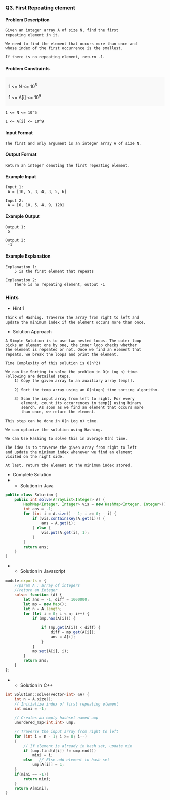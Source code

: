 ### Q3. First Repeating element
#### Problem Description
```text
Given an integer array A of size N, find the first 
repeating element in it.

We need to find the element that occurs more than once and 
whose index of the first occurrence is the smallest.

If there is no repeating element, return -1.
```
#### Problem Constraints
<div style="background-color: #f9f9f9; padding: 5px 10px;">
    <p>1 &lt;= N &lt;= 10<sup>5</sup></p>
    <p>1 &lt;= A[i] &lt;= 10<sup>9</sup></p>
</div>

```text
1 <= N <= 10^5

1 <= A[i] <= 10^9
```
#### Input Format
```text
The first and only argument is an integer array A of size N.
```
#### Output Format
```text
Return an integer denoting the first repeating element.
```
#### Example Input
```text
Input 1:
 A = [10, 5, 3, 4, 3, 5, 6]

Input 2:
 A = [6, 10, 5, 4, 9, 120]
```
#### Example Output
```text
Output 1:
 5

Output 2:
 -1
```
#### Example Explanation
```text
Explanation 1:
    5 is the first element that repeats

Explanation 2:
    There is no repeating element, output -1
```
### Hints
* Hint 1
```text
Think of Hashing. Traverse the array from right to left and 
update the minimum index if the element occurs more than once.
```
* Solution Approach
```text
A Simple Solution is to use two nested loops. The outer loop 
picks an element one by one, the inner loop checks whether 
the element is repeated or not. Once we find an element that 
repeats, we break the loops and print the element.

Time Complexity of this solution is O(n^2)

We can Use Sorting to solve the problem in O(n Log n) time. 
Following are detailed steps.
    1) Copy the given array to an auxiliary array temp[].
    
    2) Sort the temp array using an O(nLogn) time sorting algorithm.
    
    3) Scan the input array from left to right. For every 
       element, count its occurrences in temp[] using binary 
       search. As soon as we find an element that occurs more 
       than once, we return the element.

This step can be done in O(n Log n) time.

We can optimize the solution using Hashing.

We can Use Hashing to solve this in average O(n) time.

The idea is to traverse the given array from right to left 
and update the minimum index whenever we find an element 
visited on the right side.

At last, return the element at the minimum index stored.
```
* Complete Solution
* * Solution in Java
```java
public class Solution {
    public int solve(ArrayList<Integer> A) {
        HashMap<Integer, Integer> vis = new HashMap<Integer, Integer>();
        int ans = -1;
        for (int i = A.size() - 1; i >= 0; --i) {
            if (vis.containsKey(A.get(i))) {
                ans = A.get(i);
            } else {
                vis.put(A.get(i), 1);
            }
        }
        return ans;
    }
}
```
* * Solution in Javascript
```javascript
module.exports = {
    //param A : array of integers
    //return an integer
    solve: function (A) {
        let ans = -1, diff = 1000000;
        let mp = new Map();
        let n = A.length;
        for (let i = 0; i < n; i++) {
            if (mp.has(A[i])) {

                if (mp.get(A[i]) < diff) {
                    diff = mp.get(A[i]);
                    ans = A[i];
                }
            }
            mp.set(A[i], i);
        }
        return ans;
    }
};
```
* * Solution in C++
```cpp
int Solution::solve(vector<int> &A) {
    int n = A.size();
    // Initialize index of first repeating element
    int mini = -1;

    // Creates an empty hashset named ump
    unordered_map<int,int> ump;

    // Traverse the input array from right to left
    for (int i = n - 1; i >= 0; i--)
    {
        // If element is already in hash set, update min
        if (ump.find(A[i]) != ump.end())
            mini = i;
        else   // Else add element to hash set
            ump[A[i]] = 1;
    }
    if(mini == -1){
        return mini;
    }
    return A[mini];
}
```

